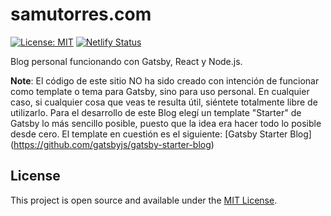 # samutorres.com

[![License: MIT](https://img.shields.io/badge/License-MIT-blue.svg)](https://opensource.org/licenses/MIT) [![Netlify Status](https://api.netlify.com/api/v1/badges/ff4e65c0-a591-4c5e-8ef4-3be311cddf1a/deploy-status)](https://app.netlify.com/sites/stupefied-hopper-2e470e/deploys)

Blog personal funcionando con Gatsby, React y Node.js.

**Note**: El código de este sitio NO ha sido creado con intención de funcionar como template o tema para Gatsby, sino para uso personal. En cualquier caso, si cualquier cosa que veas te resulta útil, siéntete totalmente libre de utilizarlo. Para el desarrollo de este Blog elegí un template "Starter" de Gatsby lo más sencillo posible, puesto que la idea era hacer todo lo posible desde cero. El template en cuestión es el siguiente: [Gatsby Starter Blog] (https://github.com/gatsbyjs/gatsby-starter-blog)

## License

This project is open source and available under the [MIT License](LICENSE).
